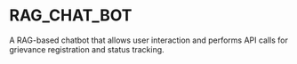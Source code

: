 # RAG_CHAT_BOT
A RAG-based chatbot that allows user interaction and performs API calls for grievance registration and status tracking.
